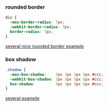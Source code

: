 ### rounded border


```css
div {
  -moz-border-radius: 7px;
  -webkit-border-radius: 7px;
  border-radius: 7px;
}
```
[several nice rounded border example](http://www.css3.info/preview/rounded-border/)


### box shadow

```css
.shadow {
  -moz-box-shadow:    3px 3px 5px 6px #ccc;
  -webkit-box-shadow: 3px 3px 5px 6px #ccc;
  box-shadow:         3px 3px 5px 6px #ccc;
}
```

[several example](http://www.css3.info/preview/box-shadow/)
